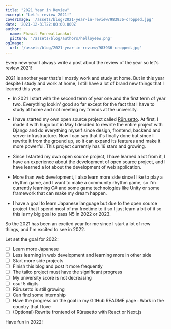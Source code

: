```yaml
---
title: "2021 Year in Review"
excerpt: "Let's review 2021!"
coverImage: '/assets/blog/2021-year-in-review/983936-cropped.jpg'
date: '2021-12-31T22:00:00.000Z'
author:
  name: Phawit Pornwattanakul
  picture: '/assets/blog/authors/helloyeew.png'
ogImage:
  url: '/assets/blog/2021-year-in-review/983936-cropped.jpg'
---
```


Every new year I always write a post about the review of the year so let's review 2021!

2021 is another year that's I mostly work and study at home. But in this year despite I study and work at home, I still have a lot of brand new things that I learned this year.

- In 2021 I start with the second term of year one and the first term of year two. Everything lookin' good so far except for the fact that I have to study at home and not meeting my friends at the university.

- I have started my own open source project called [Rūrusetto](https://github.com/Rurusetto/rurusetto). At first, I made it with hugo but in May I decided to rewrite the entire project with Django and do everything myself since design, frontend, backend and server infrastructure.
Now I can say that it's finally done but since I rewrite it from the ground up, so it can expand its features and make it more powerful. This project currently has 16 stars and growing.

- Since I started my own open source project, I have learned a lot from it, I have an experience about the development of open source project, and I have learned a lot about the development of web application.

- More than web development, I also learn more side since I like to play a rhythm game, and I want to make a community rhythm game, so I'm currently learning C# and some game technologies like Unity or some framework that can make my dream happen.

- I have a goal to learn Japanese language but due to the open source project that I spend most of my freetime to it so I just learn a bit of it so this is my big goal to pass N5 in 2022 or 2023.

So the 2021 has been an excited year for me since I start a lot of new things, and I'm excited to see in 2022.

Let set the goal for 2022:

- [ ] Learn more Japanese
- [ ] Less learning in web development and learning more in other side
- [ ] Start more side projects
- [ ] Finish this blog and post it more frequently
- [ ] The taiko project must have the significant progress
- [ ] My university score is not decreasing
- [ ] osu! 5 digits
- [ ] Rūrusetto is still growing
- [ ] Can find some internship
- [ ] Have the progress on the goal in my GitHub README page : Work in the country that I love
- [ ] (Optional) Rewrite frontend of Rūrusetto with React or Next.js

Have fun in 2022!
